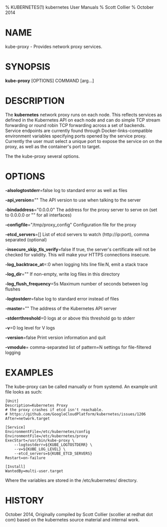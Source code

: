 % KUBERNETES(1) kubernetes User Manuals
% Scott Collier
% October 2014
# NAME
kube-proxy \- Provides network proxy services.

# SYNOPSIS
**kube-proxy** [OPTIONS] COMMAND [arg...]

# DESCRIPTION

The **kubernetes** network proxy runs on each node. This reflects services as defined in the Kubernetes API on each node and can do simple TCP stream forwarding or round robin TCP forwarding across a set of backends. Service endpoints are currently found through Docker-links-compatible environment variables specifying ports opened by the service proxy. Currently the user must select a unique port to expose the service on on the proxy, as well as the container's port to target.

The the kube-proxy several options. 

# OPTIONS
**-alsologtostderr**=false
	log to standard error as well as files

**-api_version=**""
	The API version to use when talking to the server

**-bindaddress**="0.0.0.0"
	The address for the proxy server to serve on (set to 0.0.0.0 or "" for all interfaces)

**-configfile**="/tmp/proxy_config"
	Configuration file for the proxy

**-etcd_servers**=[]
	List of etcd servers to watch (http://ip:port), comma separated (optional)

**-insecure_skip_tls_verify**=false
	If true, the server's certificate will not be checked for validity. This will make your HTTPS connections insecure.

**-log_backtrace_at**=:0
	when logging hits line file:N, emit a stack trace

**-log_dir**=""
	If non-empty, write log files in this directory

**-log_flush_frequency**=5s
	Maximum number of seconds between log flushes

**-logtostderr**=false
	log to standard error instead of files

**-master**=""
	The address of the Kubernetes API server

**-stderrthreshold**=0
	logs at or above this threshold go to stderr

**-v**=0
	log level for V logs

**-version**=false
	Print version information and quit

**-vmodule**=
	comma-separated list of pattern=N settings for file-filtered logging


# EXAMPLES

The kube-proxy can be called manually or from systemd.  An example unit file looks as such:

	[Unit]
	Description=Kubernetes Proxy
	# the proxy crashes if etcd isn't reachable.
	# https://github.com/GoogleCloudPlatform/kubernetes/issues/1206
	After=network.target
	
	[Service]
	EnvironmentFile=/etc/kubernetes/config
	EnvironmentFile=/etc/kubernetes/proxy
	ExecStart=/usr/bin/kube-proxy \
		--logtostderr=${KUBE_LOGTOSTDERR} \
		--v=${KUBE_LOG_LEVEL} \
		--etcd_servers=${KUBE_ETCD_SERVERS}
	Restart=on-failure
	
	[Install]
	WantedBy=multi-user.target

Where the variables are stored  in the /etc/kubernetes/ directory.

# HISTORY
October 2014, Originally compiled by Scott Collier (scollier at redhat dot com) based
 on the kubernetes source material and internal work.
